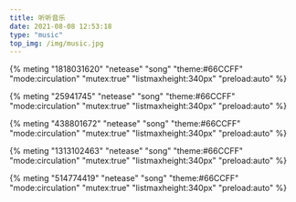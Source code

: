```yaml
---
title: 听听音乐
date: 2021-08-08 12:53:18
type: "music"
top_img: /img/music.jpg
---
```




{% meting "1818031620" "netease" "song" "theme:#66CCFF" "mode:circulation" "mutex:true" "listmaxheight:340px" "preload:auto" %}

{% meting "25941745" "netease" "song" "theme:#66CCFF" "mode:circulation" "mutex:true" "listmaxheight:340px" "preload:auto" %}

{% meting "438801672" "netease" "song" "theme:#66CCFF" "mode:circulation" "mutex:true" "listmaxheight:340px" "preload:auto" %}

{% meting "1313102463" "netease" "song" "theme:#66CCFF" "mode:circulation" "mutex:true" "listmaxheight:340px" "preload:auto" %}

{% meting "514774419" "netease" "song" "theme:#66CCFF" "mode:circulation" "mutex:true" "listmaxheight:340px" "preload:auto" %}


